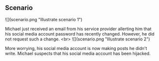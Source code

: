 
## Scenario

![](scenario.png &quot;Illustrate scenario 1&quot;)

Michael just received an email from his service provider allerting him that his social media account password has recently changed. However, he did not request such a change.
&lt;br&gt;
![](scenario.png &quot;Illustrate scenario 2&quot;)

More worrying, his social media account is now making posts he didn&#39;t write. Michael suspects that his social media account has been hijacked.
